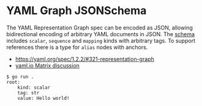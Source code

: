 # YAML Graph JSONSchema

The YAML Representation Graph spec can be encoded as JSON, allowing bidirectional encoding of arbitrary YAML documents in JSON. The [schema](yaml-graph.schema.json) includes `scalar`, `sequence` and `mapping` kinds with arbitrary tags. To support references there is a type for `alias` nodes with anchors.

* https://yaml.org/spec/1.2.2/#321-representation-graph
* [yaml.io Matrix discussion](https://matrix.to/#/!KNlExDLtvbTGAPmgsq:yaml.io/$LCmaDFM5twkTpWfZ97V8mt-zXcvyB8r4TEc8YqLnsCM)

```
$ go run .
root:
    kind: scalar
    tag: str
    value: Hello world!
```
